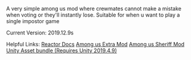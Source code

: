 A very simple among us mod where crewmates cannot make a mistake when voting or they'll instantly lose.
Suitable for when u want to play a single impostor game

Current Version: 2019.12.9s

Helpful Links: 
<a href="https://docs.reactor.gg/docs/basic/install_reactor/">Reactor Docs</a>
<a href="https://github.com/NotHunter101/ExtraRolesAmongUs/tree/main/ExtraRoles">Among us Extra Mod</a>
<a href="https://github.com/Woodi-dev/Among-Us-Sheriff-Mod">Among us Sheriff Mod</a>
<a href="https://docs.unity3d.com/Manual/AssetBundles-Workflow.html">Unity Asset bundle (Requires Unity 2019.4.9)</a>

